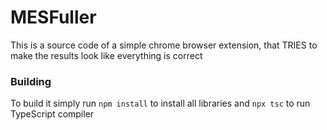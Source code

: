 # MESFuller
This is a source code of a simple chrome browser extension, that TRIES to make the results look like everything is correct
### Building
To build it simply run `npm install` to install all libraries and `npx tsc` to run TypeScript compiler
